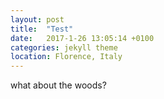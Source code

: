 ```yaml
---
layout: post
title:  "Test"
date:   2017-1-26 13:05:14 +0100
categories: jekyll theme
location: Florence, Italy
---
```


what about the woods?
